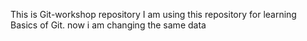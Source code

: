 This is Git-workshop repository
I am using this repository for learning Basics of Git.
now i am changing the same data

